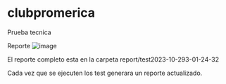 # clubpromerica
Prueba tecnica

Reporte
![image](https://github.com/patriciafreitez/clubpromerica/assets/44793328/7473c47f-daa2-4f2e-aa09-0b9f3002ef80)

El reporte completo esta en la carpeta report/test2023-10-293-01-24-32

Cada vez que se ejecuten los test generara un reporte actualizado.
